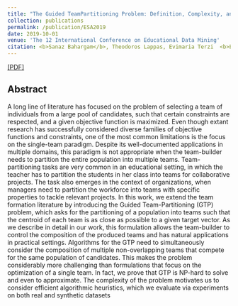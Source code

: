 ```yaml
---
title: "The Guided TeamPartitioning Problem: Definition, Complexity, and Algorithm"
collection: publications
permalink: /publication/ESA2019
date: 2019-10-01
venue: 'The 12 International Conference on Educational Data Mining'
citation: <b>Sanaz Bahargam</b>, Theodoros Lappas, Evimaria Terzi  <b>EDM2019</b>.
---
```

[[PDF]](https://arxiv.org/pdf/1905.03037.pdf)

## Abstract
A long line of literature has focused on the problem of selecting a team of individuals from a large pool of candidates, such that certain constraints are respected, and a given objective function is maximized. Even though extant research has successfully considered diverse families of objective functions and constraints, one of the most common limitations is the focus on the single-team paradigm. Despite its well-documented applications in multiple domains, this paradigm is not appropriate when the team-builder needs to partition the entire population into multiple teams. Team-partitioning tasks are very common in an educational setting, in which the teacher has to partition the students in her class into teams for collaborative projects. The task also emerges in the context of organizations, when managers need to partition the workforce into teams with specific properties to tackle relevant projects. In this work, we extend the team formation literature by introducing the Guided Team-Partitioning (GTP) problem, which asks for the partitioning of a population into teams such that the centroid of each team is as close as possible to a given target vector. As we describe in detail in our work, this formulation allows the team-builder to control the composition of the produced teams and has natural applications in practical settings. Algorithms for the GTP need to simultaneously consider the composition of multiple non-overlapping teams that compete for the same population of candidates. This makes the problem considerably more challenging than formulations that focus on the optimization of a single team. In fact, we prove that GTP is NP-hard to solve and even to approximate. The complexity of the problem motivates us to consider efficient algorithmic heuristics, which we evaluate via experiments on both real and synthetic datasets

